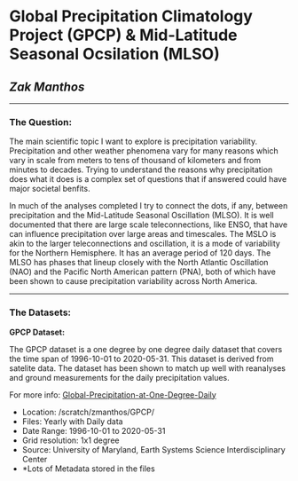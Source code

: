 # Global Precipitation Climatology Project (GPCP) & Mid-Latitude Seasonal Ocsilation (MLSO)
## *Zak Manthos*
***
### The Question:
The main scientific topic I want to explore is precipitation variability. Precipitation and other weather phenomena vary for many reasons which vary in scale from meters to tens of thousand of kilometers and from minutes to decades. Trying to understand the reasons why precipitation does what it does is a complex set of questions that if answered could have major societal benfits.

In much of the analyses completed I try to connect the dots, if any, between precipitation and the Mid-Latitude Seasonal Oscillation (MLSO). It is well documented that there are large scale teleconnections, like ENSO, that have can influence precipitation over large areas and timescales. The MSLO is akin to the larger teleconnections and oscillation, it is a mode of variability for the Northern Hemisphere. It has an average period of 120 days. The MLSO has phases that lineup closely with the North Atlantic Oscillation (NAO) and the Pacific North American pattern (PNA), both of which have been shown to cause precipitation variability across North America.

***

### The Datasets:
**GPCP Dataset:**

The GPCP dataset is a one degree by one degree daily dataset that covers the time span of 1996-10-01 to 2020-05-31. This dataset is derived from satelite data. The dataset has been shown to match up well with reanalyses and ground measurements for the daily precipitation values. 

For more info: [Global-Precipitation-at-One-Degree-Daily](https://journals.ametsoc.org/jhm/article/2/1/36/4943/Global-Precipitation-at-One-Degree-Daily)
    
 - Location: /scratch/zmanthos/GPCP/
 - Files: Yearly with Daily data
 - Date Range: 1996-10-01 to 2020-05-31
 - Grid resolution: 1x1 degree
 - Source: University of Maryland, Earth Systems Science Interdisciplinary Center
 - *Lots of Metadata stored in the files
    
    
